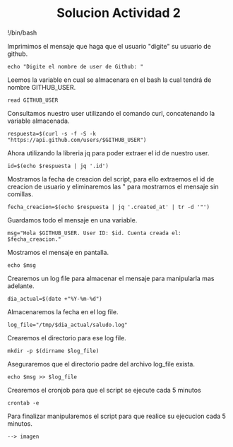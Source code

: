 <center>
    <h1>Solucion Actividad 2</h1>
</center>

<p>
    !/bin/bash
</p>

<p>
    Imprimimos el mensaje que haga que el usuario "digite" su usuario de github.

    echo "Digite el nombre de user de Github: "
</p>

<p>
    Leemos la variable en cual se almacenara en el bash la cual tendrá de nombre GITHUB_USER.

    read GITHUB_USER
</p>

<p>
    Consultamos nuestro user utilizando el comando curl, concatenando la variable almacenada.

    respuesta=$(curl -s -f -S -k "https://api.github.com/users/$GITHUB_USER")
</p>

<p>
    Ahora utilizando la libreria jq para poder extraer el id de nuestro user.

    id=$(echo $respuesta | jq '.id')
</p>

<p>
    Mostramos la fecha de creacion del script, para ello extraemos el id de creacion de usuario y eliminaremos las " para mostrarnos el mensaje sin comillas.

    fecha_creacion=$(echo $respuesta | jq '.created_at' | tr -d '"')
</p>

<p>
    Guardamos todo el mensaje en una variable.

    msg="Hola $GITHUB_USER. User ID: $id. Cuenta creada el: $fecha_creacion."
</p>

<p>
    Mostramos el mensaje en pantalla.

    echo $msg
</p>

<p>
    Crearemos un log file para almacenar el mensaje para manipularla mas adelante.

    dia_actual=$(date +"%Y-%m-%d")
</p>

<p>
    Almacenaremos la fecha en el log file.

    log_file="/tmp/$dia_actual/saludo.log"
</p>

<p>
    Crearemos el directorio para ese log file.

    mkdir -p $(dirname $log_file)
</p>

<p>
    Aseguraremos que el directorio padre del archivo log_file exista.

    echo $msg >> $log_file
</p>

<p>
    Crearemos el cronjob para que el script se ejecute cada 5 minutos

    crontab -e
</p>

<p>
    Para finalizar manipularemos el script para que realice su ejecucion cada 5 minutos.

    --> imagen
</p>